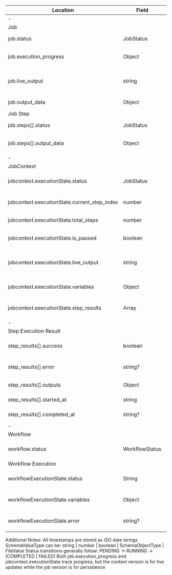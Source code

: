 | Location | Field | Type | Description |
|----------|-------|------|-------------|
| - |
| Job | | | |
| job.status | JobStatus | 'pending' \| 'running' \| 'completed' \| 'failed' | Overall job status |
| job.execution_progress | Object | { current_step: number; total_steps: number; is_paused?: boolean } | Persistent progress tracking |
| job.live_output | string | String | Current execution output message |
| job.output_data | Object | Record<WorkflowVariableName, SchemaValueType> | Accumulated job outputs |
| Job Step | | | |
| job.steps[].status | JobStatus | 'pending' \| 'running' \| 'completed' \| 'failed' | Individual step status |
| job.steps[].output_data | Object | Record<string, SchemaValueType> | Step execution outputs |
| - |
| JobContext | | | |
| jobcontext.executionState.status | JobStatus | 'pending' \| 'running' \| 'completed' \| 'failed' | Live execution status |
| jobcontext.executionState.current_step_index | number | Number | Current executing step |
| jobcontext.executionState.total_steps | number | Number | Total steps in job |
| jobcontext.executionState.is_paused | boolean | Boolean | Whether execution is paused |
| jobcontext.executionState.live_output | string | String | Live execution output message |
| jobcontext.executionState.variables | Object | Record<WorkflowVariableName, SchemaValueType> | Runtime variable values |
| jobcontext.executionState.step_results | Array | StepExecutionResult[] | Results of executed steps |
| - |
| Step Execution Result | | | |
| step_results[].success | boolean | Boolean | Whether step succeeded |
| step_results[].error | string? | String | Error message if failed |
| step_results[].outputs | Object | Record<WorkflowVariableName, SchemaValueType> | Step outputs |
| step_results[].started_at | string | ISO Date String | When step started |
| step_results[].completed_at | string? | ISO Date String | When step completed |
| - |
| Workflow | | | |
| workflow.status | WorkflowStatus | 'DRAFT' \| 'PUBLISHED' \| 'ARCHIVED' | Workflow lifecycle status |
| Workflow Execution | | | |
| workflowExecutionState.status | String | 'pending' \| 'running' \| 'completed' \| 'error' | Workflow execution status |
| workflowExecutionState.variables | Object | Record<string, any> | Current variable values |
| workflowExecutionState.error | string? | String | Error message if failed |

Additional Notes:
All timestamps are stored as ISO date strings
SchemaValueType can be: string | number | boolean | SchemaObjectType | FileValue
Status transitions generally follow: PENDING -> RUNNING -> (COMPLETED | FAILED)
Both job.execution_progress and jobcontext.executionState track progress, but the context version is for live updates while the job version is for persistence